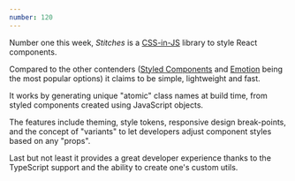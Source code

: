 ```yaml
---
number: 120
---
```


Number one this week, _Stitches_ is a [CSS-in-JS](https://bestofjs.org/projects?tags=css-in-js) library to style React components.

Compared to the other contenders ([Styled Components](https://styled-components.com/) and [Emotion](https://emotion.sh/) being the most popular options) it claims to be simple, lightweight and fast.

It works by generating unique "atomic" class names at build time, from styled components created using JavaScript objects.

The features include theming, style tokens, responsive design break-points, and the concept of "variants" to let developers adjust component styles based on any "props".

Last but not least it provides a great developer experience thanks to the TypeScript support and the ability to create one's custom utils.
